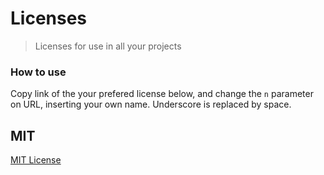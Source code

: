 # Licenses

> Licenses for use in all your projects

### How to use

Copy link of the your prefered license below, and change the `n` parameter on URL, inserting your own name.
Underscore is replaced by space.

## MIT

[MIT License](https://rawgit.com/fdaciuk/licenses.github.io/master/MIT-LICENSE.html?n=Fernando_Daciuk)